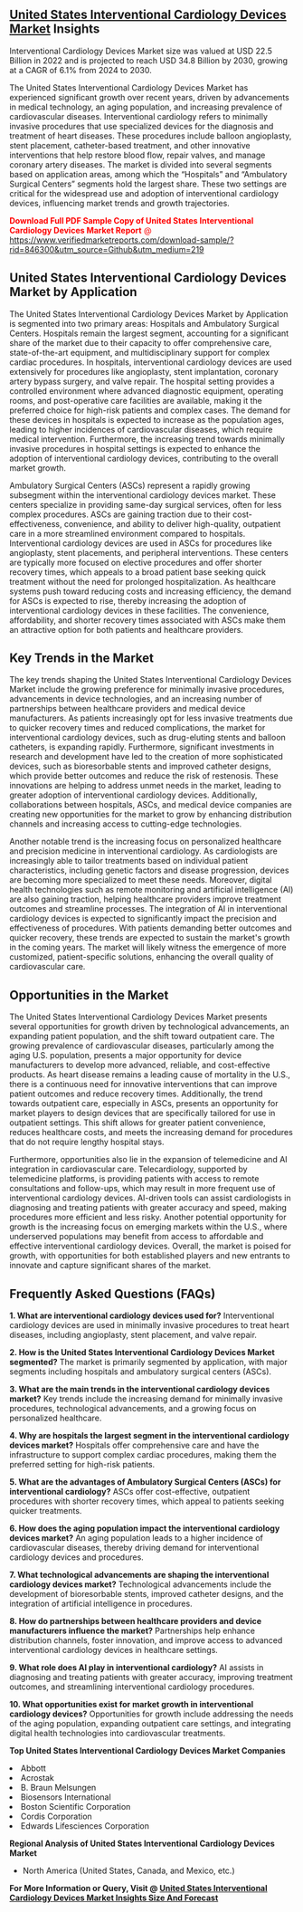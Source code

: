 <h2><a href="https://www.verifiedmarketreports.com/download-sample/?rid=846300&amp;utm_source=Github&amp;utm_medium=219" target="_blank">United States Interventional Cardiology Devices Market</a> Insights</h2><p>Interventional Cardiology Devices Market size was valued at USD 22.5 Billion in 2022 and is projected to reach USD 34.8 Billion by 2030, growing at a CAGR of 6.1% from 2024 to 2030.</p><p><p>The United States Interventional Cardiology Devices Market has experienced significant growth over recent years, driven by advancements in medical technology, an aging population, and increasing prevalence of cardiovascular diseases. Interventional cardiology refers to minimally invasive procedures that use specialized devices for the diagnosis and treatment of heart diseases. These procedures include balloon angioplasty, stent placement, catheter-based treatment, and other innovative interventions that help restore blood flow, repair valves, and manage coronary artery diseases. The market is divided into several segments based on application areas, among which the “Hospitals” and “Ambulatory Surgical Centers” segments hold the largest share. These two settings are critical for the widespread use and adoption of interventional cardiology devices, influencing market trends and growth trajectories. <p><span class=""><span style="color: #ff0000;"><strong>Download Full PDF Sample Copy of United States Interventional Cardiology Devices Market Report</strong> @ </span><a href="https://www.verifiedmarketreports.com/download-sample/?rid=846300&amp;utm_source=Github&amp;utm_medium=219" target="_blank">https://www.verifiedmarketreports.com/download-sample/?rid=846300&amp;utm_source=Github&amp;utm_medium=219</a></span></p></p> <h2>United States Interventional Cardiology Devices Market by Application</h2> <p>The United States Interventional Cardiology Devices Market by Application is segmented into two primary areas: Hospitals and Ambulatory Surgical Centers. Hospitals remain the largest segment, accounting for a significant share of the market due to their capacity to offer comprehensive care, state-of-the-art equipment, and multidisciplinary support for complex cardiac procedures. In hospitals, interventional cardiology devices are used extensively for procedures like angioplasty, stent implantation, coronary artery bypass surgery, and valve repair. The hospital setting provides a controlled environment where advanced diagnostic equipment, operating rooms, and post-operative care facilities are available, making it the preferred choice for high-risk patients and complex cases. The demand for these devices in hospitals is expected to increase as the population ages, leading to higher incidences of cardiovascular diseases, which require medical intervention. Furthermore, the increasing trend towards minimally invasive procedures in hospital settings is expected to enhance the adoption of interventional cardiology devices, contributing to the overall market growth.</p> <p>Ambulatory Surgical Centers (ASCs) represent a rapidly growing subsegment within the interventional cardiology devices market. These centers specialize in providing same-day surgical services, often for less complex procedures. ASCs are gaining traction due to their cost-effectiveness, convenience, and ability to deliver high-quality, outpatient care in a more streamlined environment compared to hospitals. Interventional cardiology devices are used in ASCs for procedures like angioplasty, stent placements, and peripheral interventions. These centers are typically more focused on elective procedures and offer shorter recovery times, which appeals to a broad patient base seeking quick treatment without the need for prolonged hospitalization. As healthcare systems push toward reducing costs and increasing efficiency, the demand for ASCs is expected to rise, thereby increasing the adoption of interventional cardiology devices in these facilities. The convenience, affordability, and shorter recovery times associated with ASCs make them an attractive option for both patients and healthcare providers.</p> <h2>Key Trends in the Market</h2> <p>The key trends shaping the United States Interventional Cardiology Devices Market include the growing preference for minimally invasive procedures, advancements in device technologies, and an increasing number of partnerships between healthcare providers and medical device manufacturers. As patients increasingly opt for less invasive treatments due to quicker recovery times and reduced complications, the market for interventional cardiology devices, such as drug-eluting stents and balloon catheters, is expanding rapidly. Furthermore, significant investments in research and development have led to the creation of more sophisticated devices, such as bioresorbable stents and improved catheter designs, which provide better outcomes and reduce the risk of restenosis. These innovations are helping to address unmet needs in the market, leading to greater adoption of interventional cardiology devices. Additionally, collaborations between hospitals, ASCs, and medical device companies are creating new opportunities for the market to grow by enhancing distribution channels and increasing access to cutting-edge technologies.</p> <p>Another notable trend is the increasing focus on personalized healthcare and precision medicine in interventional cardiology. As cardiologists are increasingly able to tailor treatments based on individual patient characteristics, including genetic factors and disease progression, devices are becoming more specialized to meet these needs. Moreover, digital health technologies such as remote monitoring and artificial intelligence (AI) are also gaining traction, helping healthcare providers improve treatment outcomes and streamline processes. The integration of AI in interventional cardiology devices is expected to significantly impact the precision and effectiveness of procedures. With patients demanding better outcomes and quicker recovery, these trends are expected to sustain the market's growth in the coming years. The market will likely witness the emergence of more customized, patient-specific solutions, enhancing the overall quality of cardiovascular care.</p> <h2>Opportunities in the Market</h2> <p>The United States Interventional Cardiology Devices Market presents several opportunities for growth driven by technological advancements, an expanding patient population, and the shift toward outpatient care. The growing prevalence of cardiovascular diseases, particularly among the aging U.S. population, presents a major opportunity for device manufacturers to develop more advanced, reliable, and cost-effective products. As heart disease remains a leading cause of mortality in the U.S., there is a continuous need for innovative interventions that can improve patient outcomes and reduce recovery times. Additionally, the trend towards outpatient care, especially in ASCs, presents an opportunity for market players to design devices that are specifically tailored for use in outpatient settings. This shift allows for greater patient convenience, reduces healthcare costs, and meets the increasing demand for procedures that do not require lengthy hospital stays.</p> <p>Furthermore, opportunities also lie in the expansion of telemedicine and AI integration in cardiovascular care. Telecardiology, supported by telemedicine platforms, is providing patients with access to remote consultations and follow-ups, which may result in more frequent use of interventional cardiology devices. AI-driven tools can assist cardiologists in diagnosing and treating patients with greater accuracy and speed, making procedures more efficient and less risky. Another potential opportunity for growth is the increasing focus on emerging markets within the U.S., where underserved populations may benefit from access to affordable and effective interventional cardiology devices. Overall, the market is poised for growth, with opportunities for both established players and new entrants to innovate and capture significant shares of the market.</p> <h2>Frequently Asked Questions (FAQs)</h2> <p><b>1. What are interventional cardiology devices used for?</b> Interventional cardiology devices are used in minimally invasive procedures to treat heart diseases, including angioplasty, stent placement, and valve repair.</p> <p><b>2. How is the United States Interventional Cardiology Devices Market segmented?</b> The market is primarily segmented by application, with major segments including hospitals and ambulatory surgical centers (ASCs).</p> <p><b>3. What are the main trends in the interventional cardiology devices market?</b> Key trends include the increasing demand for minimally invasive procedures, technological advancements, and a growing focus on personalized healthcare.</p> <p><b>4. Why are hospitals the largest segment in the interventional cardiology devices market?</b> Hospitals offer comprehensive care and have the infrastructure to support complex cardiac procedures, making them the preferred setting for high-risk patients.</p> <p><b>5. What are the advantages of Ambulatory Surgical Centers (ASCs) for interventional cardiology?</b> ASCs offer cost-effective, outpatient procedures with shorter recovery times, which appeal to patients seeking quicker treatments.</p> <p><b>6. How does the aging population impact the interventional cardiology devices market?</b> An aging population leads to a higher incidence of cardiovascular diseases, thereby driving demand for interventional cardiology devices and procedures.</p> <p><b>7. What technological advancements are shaping the interventional cardiology devices market?</b> Technological advancements include the development of bioresorbable stents, improved catheter designs, and the integration of artificial intelligence in procedures.</p> <p><b>8. How do partnerships between healthcare providers and device manufacturers influence the market?</b> Partnerships help enhance distribution channels, foster innovation, and improve access to advanced interventional cardiology devices in healthcare settings.</p> <p><b>9. What role does AI play in interventional cardiology?</b> AI assists in diagnosing and treating patients with greater accuracy, improving treatment outcomes, and streamlining interventional cardiology procedures.</p> <p><b>10. What opportunities exist for market growth in interventional cardiology devices?</b> Opportunities for growth include addressing the needs of the aging population, expanding outpatient care settings, and integrating digital health technologies into cardiovascular treatments.</p> </p><p><strong>Top United States Interventional Cardiology Devices Market Companies</strong></p><div data-test-id=""><p><li>Abbott</li><li> Acrostak</li><li> B. Braun Melsungen</li><li> Biosensors International</li><li> Boston Scientific Corporation</li><li> Cordis Corporation</li><li> Edwards Lifesciences Corporation</li></p><div><strong>Regional Analysis of&nbsp;United States Interventional Cardiology Devices Market</strong></div><ul><li dir="ltr"><p dir="ltr">North America&nbsp;(United States, Canada, and Mexico, etc.)</p></li></ul><p><strong>For More Information or Query, Visit @&nbsp;</strong><strong><a href="https://www.verifiedmarketreports.com/product/interventional-cardiology-devices-market/?utm_source=Github&amp;utm_medium=219" target="_blank">United States Interventional Cardiology Devices Market Insights Size And Forecast</a></strong></p></div>
